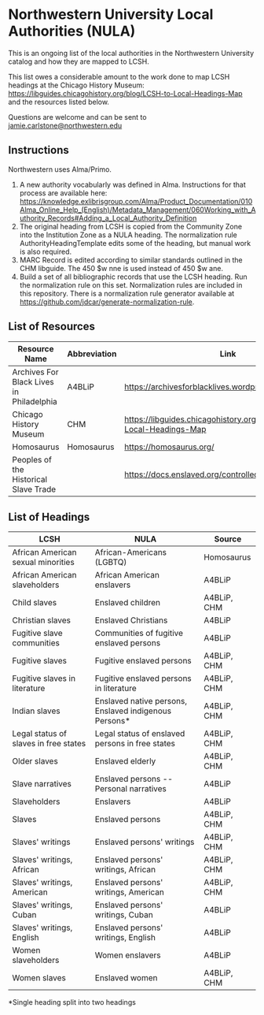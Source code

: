 # Northwestern University Local Authorities (NULA)

This is an ongoing list of the local authorities in the Northwestern University catalog and how they are mapped to LCSH.

This list owes a considerable amount to the work done to map LCSH headings at the Chicago History Museum: https://libguides.chicagohistory.org/blog/LCSH-to-Local-Headings-Map and the resources listed below. 

Questions are welcome and can be sent to jamie.carlstone@northwestern.edu

## Instructions
Northwestern uses Alma/Primo. 
1. A new authority vocabularly was defined in Alma. Instructions for that process are available here: https://knowledge.exlibrisgroup.com/Alma/Product_Documentation/010Alma_Online_Help_(English)/Metadata_Management/060Working_with_Authority_Records#Adding_a_Local_Authority_Definition 
2. The original heading from LCSH is copied from the Community Zone into the Institution Zone as a NULA heading. The normalization rule AuthorityHeadingTemplate edits some of the heading, but manual work is also required.
3. MARC Record is edited according to similar standards outlined in the CHM libguide. The 450 $w nne is used instead of 450 $w ane.
4. Build a set of all bibliographic records that use the LCSH heading. Run the normalization rule on this set. Normalization rules are included in this repository. There is a normalization rule generator available at https://github.com/jdcar/generate-normalization-rule. 
 
## List of Resources
| Resource Name | Abbreviation | Link |
| ------ | ----- | ------ |
| Archives For Black Lives in Philadelphia | A4BLiP | https://archivesforblacklives.wordpress.com/resources/
| Chicago History Museum | CHM | https://libguides.chicagohistory.org/blog/LCSH-to-Local-Headings-Map
| Homosaurus | Homosaurus | https://homosaurus.org/
| Peoples of the Historical Slave Trade | | https://docs.enslaved.org/controlledVocabulary/ | 

 
## List of Headings
| LCSH | NULA | Source
| ----------- | ----------- | ---------- |
| African American sexual minorities | African-Americans (LGBTQ) | Homosaurus
| African American slaveholders | African American enslavers | A4BLiP |
| Child slaves | Enslaved children | A4BLiP, CHM |
| Christian slaves | Enslaved Christians | A4BLiP |
| Fugitive slave communities | Communities of fugitive enslaved persons | A4BLiP |
| Fugitive slaves | Fugitive enslaved persons | A4BLiP, CHM |
| Fugitive slaves in literature | Fugitive enslaved persons in literature | A4BLiP, CHM |
| Indian slaves | Enslaved native persons, Enslaved indigenous Persons* | A4BLiP, CHM |
| Legal status of slaves in free states | Legal status of enslaved persons in free states | A4BLiP, CHM |
| Older slaves | Enslaved elderly | A4BLiP, CHM |
| Slave narratives | Enslaved persons -- Personal narratives | A4BLiP |
| Slaveholders | Enslavers | A4BLiP |
| Slaves | Enslaved persons | A4BLiP, CHM |
| Slaves' writings | Enslaved persons' writings | A4BLiP, CHM |
| Slaves' writings, African | Enslaved persons' writings, African | A4BLiP, CHM |
| Slaves' writings, American | Enslaved persons' writings, American | A4BLiP, CHM |
| Slaves' writings, Cuban | Enslaved persons' writings, Cuban | A4BLiP |
| Slaves' writings, English | Enslaved persons' writings, English | A4BLiP |
| Women slaveholders | Women enslavers | A4BLiP |
| Women slaves | Enslaved women | A4BLiP, CHM |

*Single heading split into two headings